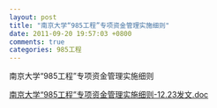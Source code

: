```yaml
---
layout: post
title: "南京大学“985工程”专项资金管理实施细则"
date: 2011-09-20 19:57:03 +0800
comments: true
categories: 985工程
---
```



南京大学“985工程”专项资金管理实施细则



[南京大学“985工程”专项资金管理实施细则-12.23发文.doc](../../downloads/20119202334415.doc)
